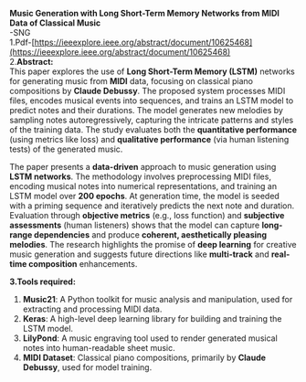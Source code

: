 **Music Generation with Long Short-Term Memory Networks from MIDI Data of Classical Music**  
									\-SNG  
1.Pdf-[https://ieeexplore.ieee.org/abstract/document/10625468](https://ieeexplore.ieee.org/abstract/document/10625468)  
2\.**Abstract:**  
This paper explores the use of **Long Short-Term Memory (LSTM)** networks for generating music from **MIDI** data, focusing on classical piano compositions by **Claude Debussy**. The proposed system processes MIDI files, encodes musical events into sequences, and trains an LSTM model to predict notes and their durations. The model generates new melodies by sampling notes autoregressively, capturing the intricate patterns and styles of the training data. The study evaluates both the **quantitative performance** (using metrics like loss) and **qualitative performance** (via human listening tests) of the generated music.

The paper presents a **data-driven** approach to music generation using **LSTM networks**. The methodology involves preprocessing MIDI files, encoding musical notes into numerical representations, and training an LSTM model over **200 epochs**. At generation time, the model is seeded with a priming sequence and iteratively predicts the next note and duration. Evaluation through **objective metrics** (e.g., loss function) and **subjective assessments** (human listeners) shows that the model can capture **long-range dependencies** and produce **coherent, aesthetically pleasing melodies**. The research highlights the promise of **deep learning** for creative music generation and suggests future directions like **multi-track** and **real-time composition** enhancements.

**3.Tools required:**

1. **Music21**: A Python toolkit for music analysis and manipulation, used for extracting and processing MIDI data.  
2. **Keras**: A high-level deep learning library for building and training the LSTM model.  
3. **LilyPond**: A music engraving tool used to render generated musical notes into human-readable sheet music.  
4. **MIDI Dataset**: Classical piano compositions, primarily by **Claude Debussy**, used for model training.  
   

   